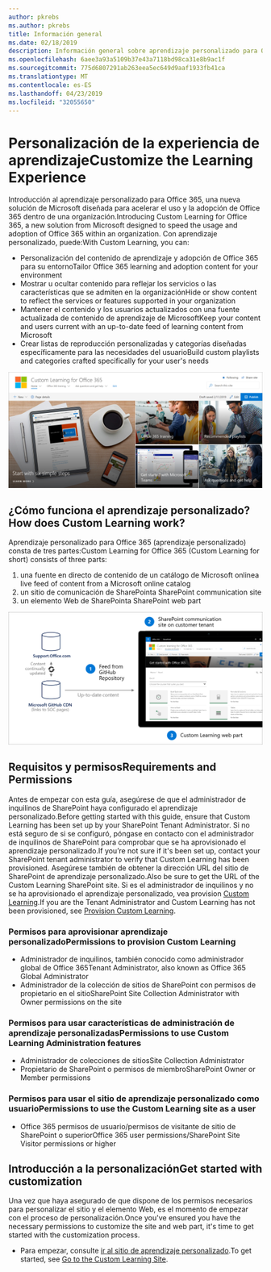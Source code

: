 ```yaml
---
author: pkrebs
ms.author: pkrebs
title: Información general
ms.date: 02/18/2019
description: Información general sobre aprendizaje personalizado para Office 365 para administradores
ms.openlocfilehash: 6aee3a93a5109b37e43a7118bd98ca31e8b9ac1f
ms.sourcegitcommit: 775d6807291ab263eea5ec649d9aaf1933fb41ca
ms.translationtype: MT
ms.contentlocale: es-ES
ms.lasthandoff: 04/23/2019
ms.locfileid: "32055650"
---
```

# <a name="customize-the-learning-experience"></a><span data-ttu-id="8c393-103">Personalización de la experiencia de aprendizaje</span><span class="sxs-lookup"><span data-stu-id="8c393-103">Customize the Learning Experience</span></span>

<span data-ttu-id="8c393-104">Introducción al aprendizaje personalizado para Office 365, una nueva solución de Microsoft diseñada para acelerar el uso y la adopción de Office 365 dentro de una organización.</span><span class="sxs-lookup"><span data-stu-id="8c393-104">Introducing Custom Learning for Office 365, a new solution from Microsoft designed to speed the usage and adoption of Office 365 within an organization.</span></span> <span data-ttu-id="8c393-105">Con aprendizaje personalizado, puede:</span><span class="sxs-lookup"><span data-stu-id="8c393-105">With Custom Learning, you can:</span></span>
- <span data-ttu-id="8c393-106">Personalización del contenido de aprendizaje y adopción de Office 365 para su entorno</span><span class="sxs-lookup"><span data-stu-id="8c393-106">Tailor Office 365 learning and adoption content for your environment</span></span> 
- <span data-ttu-id="8c393-107">Mostrar u ocultar contenido para reflejar los servicios o las características que se admiten en la organización</span><span class="sxs-lookup"><span data-stu-id="8c393-107">Hide or show content to reflect the services or features supported in your organization</span></span> 
- <span data-ttu-id="8c393-108">Mantener el contenido y los usuarios actualizados con una fuente actualizada de contenido de aprendizaje de Microsoft</span><span class="sxs-lookup"><span data-stu-id="8c393-108">Keep your content and users current with an up-to-date feed of learning content from Microsoft</span></span> 
- <span data-ttu-id="8c393-109">Crear listas de reproducción personalizadas y categorías diseñadas específicamente para las necesidades del usuario</span><span class="sxs-lookup"><span data-stu-id="8c393-109">Build custom playlists and categories crafted specifically for your user's needs</span></span>

![CG-Introducing. png](media/cg-introducing.png)

## <a name="how-does-custom-learning-work"></a><span data-ttu-id="8c393-111">¿Cómo funciona el aprendizaje personalizado?</span><span class="sxs-lookup"><span data-stu-id="8c393-111">How does Custom Learning work?</span></span>

<span data-ttu-id="8c393-112">Aprendizaje personalizado para Office 365 (aprendizaje personalizado) consta de tres partes:</span><span class="sxs-lookup"><span data-stu-id="8c393-112">Custom Learning for Office 365 (Custom Learning for short) consists of three parts:</span></span> 
1. <span data-ttu-id="8c393-113">una fuente en directo de contenido de un catálogo de Microsoft online</span><span class="sxs-lookup"><span data-stu-id="8c393-113">a live feed of content from a Microsoft online catalog</span></span>
2. <span data-ttu-id="8c393-114">un sitio de comunicación de SharePoint</span><span class="sxs-lookup"><span data-stu-id="8c393-114">a SharePoint communication site</span></span>
3. <span data-ttu-id="8c393-115">un elemento Web de SharePoint</span><span class="sxs-lookup"><span data-stu-id="8c393-115">a SharePoint web part</span></span> 

![CG-howitworks. png](media/cg-howitworks.png)

## <a name="requirements-and-permissions"></a><span data-ttu-id="8c393-117">Requisitos y permisos</span><span class="sxs-lookup"><span data-stu-id="8c393-117">Requirements and Permissions</span></span>

<span data-ttu-id="8c393-118">Antes de empezar con esta guía, asegúrese de que el administrador de inquilinos de SharePoint haya configurado el aprendizaje personalizado.</span><span class="sxs-lookup"><span data-stu-id="8c393-118">Before getting started with this guide, ensure that Custom Learning has been set up by your SharePoint Tenant Administrator.</span></span> <span data-ttu-id="8c393-119">Si no está seguro de si se configuró, póngase en contacto con el administrador de inquilinos de SharePoint para comprobar que se ha aprovisionado el aprendizaje personalizado.</span><span class="sxs-lookup"><span data-stu-id="8c393-119">If you’re not sure if it's been set up, contact your SharePoint tenant administrator to verify that Custom Learning has been provisioned.</span></span> <span data-ttu-id="8c393-120">Asegúrese también de obtener la dirección URL del sitio de SharePoint de aprendizaje personalizado.</span><span class="sxs-lookup"><span data-stu-id="8c393-120">Also be sure to get the URL of the Custom Learning SharePoint site.</span></span> <span data-ttu-id="8c393-121">Si es el administrador de inquilinos y no se ha aprovisionado el aprendizaje personalizado, vea provision [Custom Learning](custom_provision.md).</span><span class="sxs-lookup"><span data-stu-id="8c393-121">If you are the Tenant Administrator and Custom Learning has not been provisioned, see [Provision Custom Learning](custom_provision.md).</span></span> 

### <a name="permissions-to-provision-custom-learning"></a><span data-ttu-id="8c393-122">Permisos para aprovisionar aprendizaje personalizado</span><span class="sxs-lookup"><span data-stu-id="8c393-122">Permissions to provision Custom Learning</span></span>

- <span data-ttu-id="8c393-123">Administrador de inquilinos, también conocido como administrador global de Office 365</span><span class="sxs-lookup"><span data-stu-id="8c393-123">Tenant Administrator, also known as Office 365 Global Administrator</span></span>
- <span data-ttu-id="8c393-124">Administrador de la colección de sitios de SharePoint con permisos de propietario en el sitio</span><span class="sxs-lookup"><span data-stu-id="8c393-124">SharePoint Site Collection Administrator with Owner permissions on the site</span></span>

### <a name="permissions-to-use-custom-learning-administration-features"></a><span data-ttu-id="8c393-125">Permisos para usar características de administración de aprendizaje personalizadas</span><span class="sxs-lookup"><span data-stu-id="8c393-125">Permissions to use Custom Learning Administration features</span></span>

- <span data-ttu-id="8c393-126">Administrador de colecciones de sitios</span><span class="sxs-lookup"><span data-stu-id="8c393-126">Site Collection Administrator</span></span>
- <span data-ttu-id="8c393-127">Propietario de SharePoint o permisos de miembro</span><span class="sxs-lookup"><span data-stu-id="8c393-127">SharePoint Owner or Member permissions</span></span>

### <a name="permissions-to-use-the-custom-learning-site-as-a-user"></a><span data-ttu-id="8c393-128">Permisos para usar el sitio de aprendizaje personalizado como usuario</span><span class="sxs-lookup"><span data-stu-id="8c393-128">Permissions to use the Custom Learning site as a user</span></span>

- <span data-ttu-id="8c393-129">Office 365 permisos de usuario/permisos de visitante de sitio de SharePoint o superior</span><span class="sxs-lookup"><span data-stu-id="8c393-129">Office 365 user permissions/SharePoint Site Visitor permissions or higher</span></span>

## <a name="get-started-with-customization"></a><span data-ttu-id="8c393-130">Introducción a la personalización</span><span class="sxs-lookup"><span data-stu-id="8c393-130">Get started with customization</span></span>
<span data-ttu-id="8c393-131">Una vez que haya asegurado de que dispone de los permisos necesarios para personalizar el sitio y el elemento Web, es el momento de empezar con el proceso de personalización.</span><span class="sxs-lookup"><span data-stu-id="8c393-131">Once you've ensured you have the necessary permissions to customize the site and web part, it's time to get started with the customization process.</span></span> 

- <span data-ttu-id="8c393-132">Para empezar, consulte [ir al sitio de aprendizaje personalizado](custom_goto.md).</span><span class="sxs-lookup"><span data-stu-id="8c393-132">To get started, see [Go to the Custom Learning Site](custom_goto.md).</span></span>